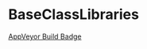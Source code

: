 # BaseClassLibraries
[AppVeyor Build Badge](https://ci.appveyor.com/api/projects/status/github/peinearydevelopment/baseclasslibraries?branch=master&svg=true)